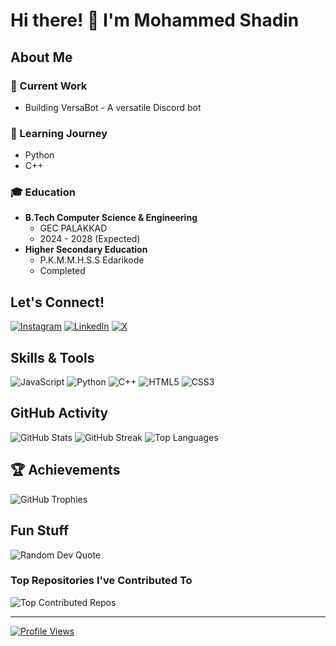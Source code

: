 # Hi there! 👋 I'm Mohammed Shadin

## About Me

### 🔭 Current Work
- Building VersaBot - A versatile Discord bot

### 🌱 Learning Journey
- Python
- C++

### 🎓 Education
- **B.Tech Computer Science & Engineering**
  - GEC PALAKKAD
  - 2024 - 2028 (Expected)
- **Higher Secondary Education**
  - P.K.M.M.H.S.S Edarikode
  - Completed


## Let's Connect!
[![Instagram](https://img.shields.io/badge/Instagram-%23E4405F.svg?logo=Instagram&logoColor=white)](https://instagram.com/pm.shadin)
[![LinkedIn](https://img.shields.io/badge/LinkedIn-%230077B5.svg?logo=linkedin&logoColor=white)](https://linkedin.com/in/mohammed-shadin-5545471b5)
[![X](https://img.shields.io/badge/X-black.svg?logo=X&logoColor=white)](https://x.com/scemworks)

## Skills & Tools
![JavaScript](https://img.shields.io/badge/javascript-%23323330.svg?style=for-the-badge&logo=javascript&logoColor=%23F7DF1E)
![Python](https://img.shields.io/badge/python-3670A0?style=for-the-badge&logo=python&logoColor=ffdd54)
![C++](https://img.shields.io/badge/c++-%2300599C.svg?style=for-the-badge&logo=c%2B%2B&logoColor=white)
![HTML5](https://img.shields.io/badge/html5-%23E34F26.svg?style=for-the-badge&logo=html5&logoColor=white)
![CSS3](https://img.shields.io/badge/css3-%231572B6.svg?style=for-the-badge&logo=css3&logoColor=white)

## GitHub Activity
![GitHub Stats](https://github-readme-stats.vercel.app/api?username=Scemworks&theme=tokyonight&hide_border=false&include_all_commits=true&count_private=true)
![GitHub Streak](https://github-readme-streak-stats.herokuapp.com/?user=Scemworks&theme=tokyonight&hide_border=false)
![Top Languages](https://github-readme-stats.vercel.app/api/top-langs/?username=Scemworks&theme=tokyonight&hide_border=false&include_all_commits=true&count_private=true&layout=compact)

## 🏆 Achievements
![GitHub Trophies](https://github-profile-trophy.vercel.app/?username=Scemworks&theme=tokyonight&no-frame=false&no-bg=true&margin-w=4)

## Fun Stuff
![Random Dev Quote](https://quotes-github-readme.vercel.app/api?type=horizontal&theme=radical)

### Top Repositories I've Contributed To
![Top Contributed Repos](https://github-contributor-stats.vercel.app/api?username=Scemworks&limit=5&theme=dark&combine_all_yearly_contributions=true)

---
[![Profile Views](https://visitcount.itsvg.in/api?id=Scemworks&icon=0&color=0)](https://visitcount.itsvg.in)

<!-- Proudly created with GPRM ( https://gprm.itsvg.in ) -->
